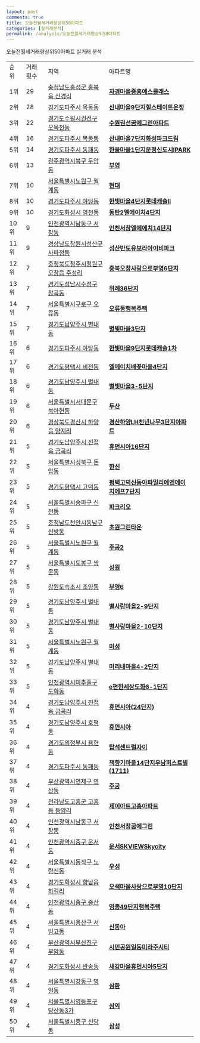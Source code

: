 ```yaml
---
layout: post
comments: true
title: 오늘전월세거래량상위50아파트
categories: [실거래분석]
permalink: /analysis/오늘전월세거래량상위50아파트
---
```


오늘전월세거래량상위50아파트 실거래 분석

<table>
  <tr>
    <td>순위</td>
    <td>거래횟수</td>
    <td>지역</td>
    <td>아파트명</td>
  </tr>

  <tr>
    <td>1위</td>
    <td>29</td>
    <td><a href="/apt/충청남도홍성군홍북읍 신경리">충청남도홍성군 홍북읍 신경리</a></td>
    <td colspan="4" style="font-weight: bold;"><a href="https://search.naver.com/search.naver?query=홍북읍 신경리 자경마을중흥에스클래스">자경마을중흥에스클래스</a></td>
  </tr>

  <tr>
    <td>2위</td>
    <td>28</td>
    <td><a href="/apt/경기도파주시목동동">경기도파주시 목동동</a></td>
    <td colspan="4" style="font-weight: bold;"><a href="https://search.naver.com/search.naver?query=목동동 산내마을9단지힐스테이트운정">산내마을9단지힐스테이트운정</a></td>
  </tr>

  <tr>
    <td>3위</td>
    <td>22</td>
    <td><a href="/apt/경기도수원시권선구오목천동">경기도수원시권선구 오목천동</a></td>
    <td colspan="4" style="font-weight: bold;"><a href="https://search.naver.com/search.naver?query=오목천동 수원권선꿈에그린아파트">수원권선꿈에그린아파트</a></td>
  </tr>

  <tr>
    <td>4위</td>
    <td>16</td>
    <td><a href="/apt/경기도파주시목동동">경기도파주시 목동동</a></td>
    <td colspan="4" style="font-weight: bold;"><a href="https://search.naver.com/search.naver?query=목동동 산내마을7단지화성파크드림">산내마을7단지화성파크드림</a></td>
  </tr>

  <tr>
    <td>5위</td>
    <td>14</td>
    <td><a href="/apt/경기도파주시동패동">경기도파주시 동패동</a></td>
    <td colspan="4" style="font-weight: bold;"><a href="https://search.naver.com/search.naver?query=동패동 한울마을1단지운정신도시IPARK">한울마을1단지운정신도시IPARK</a></td>
  </tr>

  <tr>
    <td>6위</td>
    <td>13</td>
    <td><a href="/apt/광주광역시북구두암동">광주광역시북구 두암동</a></td>
    <td colspan="4" style="font-weight: bold;"><a href="https://search.naver.com/search.naver?query=두암동 부영">부영</a></td>
  </tr>

  <tr>
    <td>7위</td>
    <td>10</td>
    <td><a href="/apt/서울특별시노원구월계동">서울특별시노원구 월계동</a></td>
    <td colspan="4" style="font-weight: bold;"><a href="https://search.naver.com/search.naver?query=월계동 현대">현대</a></td>
  </tr>

  <tr>
    <td>8위</td>
    <td>10</td>
    <td><a href="/apt/경기도파주시야당동">경기도파주시 야당동</a></td>
    <td colspan="4" style="font-weight: bold;"><a href="https://search.naver.com/search.naver?query=야당동 한빛마을4단지롯데캐슬Ⅱ">한빛마을4단지롯데캐슬Ⅱ</a></td>
  </tr>

  <tr>
    <td>9위</td>
    <td>10</td>
    <td><a href="/apt/경기도화성시영천동">경기도화성시 영천동</a></td>
    <td colspan="4" style="font-weight: bold;"><a href="https://search.naver.com/search.naver?query=영천동 동탄2엘에이치4단지">동탄2엘에이치4단지</a></td>
  </tr>

  <tr>
    <td>10위</td>
    <td>9</td>
    <td><a href="/apt/인천광역시남동구서창동">인천광역시남동구 서창동</a></td>
    <td colspan="4" style="font-weight: bold;"><a href="https://search.naver.com/search.naver?query=서창동 인천서창엘에에치14단지">인천서창엘에에치14단지</a></td>
  </tr>

  <tr>
    <td>11위</td>
    <td>9</td>
    <td><a href="/apt/경상남도창원시성산구사파정동">경상남도창원시성산구 사파정동</a></td>
    <td colspan="4" style="font-weight: bold;"><a href="https://search.naver.com/search.naver?query=사파정동 성산반도유보라아이비파크">성산반도유보라아이비파크</a></td>
  </tr>

  <tr>
    <td>12위</td>
    <td>7</td>
    <td><a href="/apt/충청북도청주시청원구오창읍 주성리">충청북도청주시청원구 오창읍 주성리</a></td>
    <td colspan="4" style="font-weight: bold;"><a href="https://search.naver.com/search.naver?query=오창읍 주성리 충북오창사랑으로부영6단지">충북오창사랑으로부영6단지</a></td>
  </tr>

  <tr>
    <td>13위</td>
    <td>7</td>
    <td><a href="/apt/경기도성남시수정구창곡동">경기도성남시수정구 창곡동</a></td>
    <td colspan="4" style="font-weight: bold;"><a href="https://search.naver.com/search.naver?query=창곡동 위례36단지">위례36단지</a></td>
  </tr>

  <tr>
    <td>14위</td>
    <td>7</td>
    <td><a href="/apt/서울특별시구로구오류동">서울특별시구로구 오류동</a></td>
    <td colspan="4" style="font-weight: bold;"><a href="https://search.naver.com/search.naver?query=오류동 오류동행복주택">오류동행복주택</a></td>
  </tr>

  <tr>
    <td>15위</td>
    <td>7</td>
    <td><a href="/apt/경기도남양주시별내동">경기도남양주시 별내동</a></td>
    <td colspan="4" style="font-weight: bold;"><a href="https://search.naver.com/search.naver?query=별내동 별빛마을3단지">별빛마을3단지</a></td>
  </tr>

  <tr>
    <td>16위</td>
    <td>6</td>
    <td><a href="/apt/경기도파주시야당동">경기도파주시 야당동</a></td>
    <td colspan="4" style="font-weight: bold;"><a href="https://search.naver.com/search.naver?query=야당동 한빛마을9단지롯데캐슬1차">한빛마을9단지롯데캐슬1차</a></td>
  </tr>

  <tr>
    <td>17위</td>
    <td>6</td>
    <td><a href="/apt/경기도평택시비전동">경기도평택시 비전동</a></td>
    <td colspan="4" style="font-weight: bold;"><a href="https://search.naver.com/search.naver?query=비전동 엘에이치배꽃마을4단지">엘에이치배꽃마을4단지</a></td>
  </tr>

  <tr>
    <td>18위</td>
    <td>6</td>
    <td><a href="/apt/경기도남양주시별내동">경기도남양주시 별내동</a></td>
    <td colspan="4" style="font-weight: bold;"><a href="https://search.naver.com/search.naver?query=별내동 별빛마을3-5단지">별빛마을3-5단지</a></td>
  </tr>

  <tr>
    <td>19위</td>
    <td>6</td>
    <td><a href="/apt/서울특별시서대문구북아현동">서울특별시서대문구 북아현동</a></td>
    <td colspan="4" style="font-weight: bold;"><a href="https://search.naver.com/search.naver?query=북아현동 두산">두산</a></td>
  </tr>

  <tr>
    <td>20위</td>
    <td>6</td>
    <td><a href="/apt/경상북도경산시하양읍 양지리">경상북도경산시 하양읍 양지리</a></td>
    <td colspan="4" style="font-weight: bold;"><a href="https://search.naver.com/search.naver?query=하양읍 양지리 경산하양LH천년나무3단지아파트">경산하양LH천년나무3단지아파트</a></td>
  </tr>

  <tr>
    <td>21위</td>
    <td>5</td>
    <td><a href="/apt/경기도남양주시진접읍 금곡리">경기도남양주시 진접읍 금곡리</a></td>
    <td colspan="4" style="font-weight: bold;"><a href="https://search.naver.com/search.naver?query=진접읍 금곡리 휴먼시아16단지">휴먼시아16단지</a></td>
  </tr>

  <tr>
    <td>22위</td>
    <td>5</td>
    <td><a href="/apt/서울특별시성북구돈암동">서울특별시성북구 돈암동</a></td>
    <td colspan="4" style="font-weight: bold;"><a href="https://search.naver.com/search.naver?query=돈암동 한신">한신</a></td>
  </tr>

  <tr>
    <td>23위</td>
    <td>5</td>
    <td><a href="/apt/경기도평택시고덕동">경기도평택시 고덕동</a></td>
    <td colspan="4" style="font-weight: bold;"><a href="https://search.naver.com/search.naver?query=고덕동 평택고덕신동아파밀리에엔에이치에프7단지">평택고덕신동아파밀리에엔에이치에프7단지</a></td>
  </tr>

  <tr>
    <td>24위</td>
    <td>5</td>
    <td><a href="/apt/서울특별시송파구신천동">서울특별시송파구 신천동</a></td>
    <td colspan="4" style="font-weight: bold;"><a href="https://search.naver.com/search.naver?query=신천동 파크리오">파크리오</a></td>
  </tr>

  <tr>
    <td>25위</td>
    <td>5</td>
    <td><a href="/apt/충청남도천안시동남구신방동">충청남도천안시동남구 신방동</a></td>
    <td colspan="4" style="font-weight: bold;"><a href="https://search.naver.com/search.naver?query=신방동 초원그린타운">초원그린타운</a></td>
  </tr>

  <tr>
    <td>26위</td>
    <td>5</td>
    <td><a href="/apt/서울특별시노원구월계동">서울특별시노원구 월계동</a></td>
    <td colspan="4" style="font-weight: bold;"><a href="https://search.naver.com/search.naver?query=월계동 주공2">주공2</a></td>
  </tr>

  <tr>
    <td>27위</td>
    <td>5</td>
    <td><a href="/apt/서울특별시도봉구쌍문동">서울특별시도봉구 쌍문동</a></td>
    <td colspan="4" style="font-weight: bold;"><a href="https://search.naver.com/search.naver?query=쌍문동 성원">성원</a></td>
  </tr>

  <tr>
    <td>28위</td>
    <td>5</td>
    <td><a href="/apt/강원도속초시조양동">강원도속초시 조양동</a></td>
    <td colspan="4" style="font-weight: bold;"><a href="https://search.naver.com/search.naver?query=조양동 부영6">부영6</a></td>
  </tr>

  <tr>
    <td>29위</td>
    <td>5</td>
    <td><a href="/apt/경기도남양주시별내동">경기도남양주시 별내동</a></td>
    <td colspan="4" style="font-weight: bold;"><a href="https://search.naver.com/search.naver?query=별내동 별사랑마을2-9단지">별사랑마을2-9단지</a></td>
  </tr>

  <tr>
    <td>30위</td>
    <td>5</td>
    <td><a href="/apt/경기도남양주시별내동">경기도남양주시 별내동</a></td>
    <td colspan="4" style="font-weight: bold;"><a href="https://search.naver.com/search.naver?query=별내동 별사랑마을2-10단지">별사랑마을2-10단지</a></td>
  </tr>

  <tr>
    <td>31위</td>
    <td>5</td>
    <td><a href="/apt/서울특별시노원구월계동">서울특별시노원구 월계동</a></td>
    <td colspan="4" style="font-weight: bold;"><a href="https://search.naver.com/search.naver?query=월계동 미성">미성</a></td>
  </tr>

  <tr>
    <td>32위</td>
    <td>5</td>
    <td><a href="/apt/경기도남양주시별내동">경기도남양주시 별내동</a></td>
    <td colspan="4" style="font-weight: bold;"><a href="https://search.naver.com/search.naver?query=별내동 미리내마을4-2단지">미리내마을4-2단지</a></td>
  </tr>

  <tr>
    <td>33위</td>
    <td>5</td>
    <td><a href="/apt/인천광역시미추홀구도화동">인천광역시미추홀구 도화동</a></td>
    <td colspan="4" style="font-weight: bold;"><a href="https://search.naver.com/search.naver?query=도화동 e편한세상도화6-1단지">e편한세상도화6-1단지</a></td>
  </tr>

  <tr>
    <td>34위</td>
    <td>4</td>
    <td><a href="/apt/경기도남양주시진접읍 금곡리">경기도남양주시 진접읍 금곡리</a></td>
    <td colspan="4" style="font-weight: bold;"><a href="https://search.naver.com/search.naver?query=진접읍 금곡리 휴먼시아(24단지)">휴먼시아(24단지)</a></td>
  </tr>

  <tr>
    <td>35위</td>
    <td>4</td>
    <td><a href="/apt/경기도남양주시호평동">경기도남양주시 호평동</a></td>
    <td colspan="4" style="font-weight: bold;"><a href="https://search.naver.com/search.naver?query=호평동 휴먼시아">휴먼시아</a></td>
  </tr>

  <tr>
    <td>36위</td>
    <td>4</td>
    <td><a href="/apt/경기도의정부시용현동">경기도의정부시 용현동</a></td>
    <td colspan="4" style="font-weight: bold;"><a href="https://search.naver.com/search.naver?query=용현동 탑석센트럴자이">탑석센트럴자이</a></td>
  </tr>

  <tr>
    <td>37위</td>
    <td>4</td>
    <td><a href="/apt/경기도파주시동패동">경기도파주시 동패동</a></td>
    <td colspan="4" style="font-weight: bold;"><a href="https://search.naver.com/search.naver?query=동패동 책향기마을14단지우남퍼스트빌(1711)">책향기마을14단지우남퍼스트빌(1711)</a></td>
  </tr>

  <tr>
    <td>38위</td>
    <td>4</td>
    <td><a href="/apt/부산광역시연제구연산동">부산광역시연제구 연산동</a></td>
    <td colspan="4" style="font-weight: bold;"><a href="https://search.naver.com/search.naver?query=연산동 주공">주공</a></td>
  </tr>

  <tr>
    <td>39위</td>
    <td>4</td>
    <td><a href="/apt/전라남도고흥군고흥읍 등암리">전라남도고흥군 고흥읍 등암리</a></td>
    <td colspan="4" style="font-weight: bold;"><a href="https://search.naver.com/search.naver?query=고흥읍 등암리 제이아트고흥아파트">제이아트고흥아파트</a></td>
  </tr>

  <tr>
    <td>40위</td>
    <td>4</td>
    <td><a href="/apt/인천광역시남동구서창동">인천광역시남동구 서창동</a></td>
    <td colspan="4" style="font-weight: bold;"><a href="https://search.naver.com/search.naver?query=서창동 인천서창꿈에그린">인천서창꿈에그린</a></td>
  </tr>

  <tr>
    <td>41위</td>
    <td>4</td>
    <td><a href="/apt/인천광역시중구운서동">인천광역시중구 운서동</a></td>
    <td colspan="4" style="font-weight: bold;"><a href="https://search.naver.com/search.naver?query=운서동 운서SKVIEWSkycity">운서SKVIEWSkycity</a></td>
  </tr>

  <tr>
    <td>42위</td>
    <td>4</td>
    <td><a href="/apt/서울특별시동작구노량진동">서울특별시동작구 노량진동</a></td>
    <td colspan="4" style="font-weight: bold;"><a href="https://search.naver.com/search.naver?query=노량진동 우성">우성</a></td>
  </tr>

  <tr>
    <td>43위</td>
    <td>4</td>
    <td><a href="/apt/경기도화성시향남읍 하길리">경기도화성시 향남읍 하길리</a></td>
    <td colspan="4" style="font-weight: bold;"><a href="https://search.naver.com/search.naver?query=향남읍 하길리 오색마을사랑으로부영10단지">오색마을사랑으로부영10단지</a></td>
  </tr>

  <tr>
    <td>44위</td>
    <td>4</td>
    <td><a href="/apt/인천광역시중구중산동">인천광역시중구 중산동</a></td>
    <td colspan="4" style="font-weight: bold;"><a href="https://search.naver.com/search.naver?query=중산동 영종49단지행복주택">영종49단지행복주택</a></td>
  </tr>

  <tr>
    <td>45위</td>
    <td>4</td>
    <td><a href="/apt/서울특별시용산구서빙고동">서울특별시용산구 서빙고동</a></td>
    <td colspan="4" style="font-weight: bold;"><a href="https://search.naver.com/search.naver?query=서빙고동 신동아">신동아</a></td>
  </tr>

  <tr>
    <td>46위</td>
    <td>4</td>
    <td><a href="/apt/부산광역시부산진구부암동">부산광역시부산진구 부암동</a></td>
    <td colspan="4" style="font-weight: bold;"><a href="https://search.naver.com/search.naver?query=부암동 시민공원일동미라주시티">시민공원일동미라주시티</a></td>
  </tr>

  <tr>
    <td>47위</td>
    <td>4</td>
    <td><a href="/apt/경기도화성시반송동">경기도화성시 반송동</a></td>
    <td colspan="4" style="font-weight: bold;"><a href="https://search.naver.com/search.naver?query=반송동 새강마을휴먼시아5단지">새강마을휴먼시아5단지</a></td>
  </tr>

  <tr>
    <td>48위</td>
    <td>4</td>
    <td><a href="/apt/서울특별시강동구명일동">서울특별시강동구 명일동</a></td>
    <td colspan="4" style="font-weight: bold;"><a href="https://search.naver.com/search.naver?query=명일동 삼환">삼환</a></td>
  </tr>

  <tr>
    <td>49위</td>
    <td>4</td>
    <td><a href="/apt/서울특별시영등포구당산동3가">서울특별시영등포구 당산동3가</a></td>
    <td colspan="4" style="font-weight: bold;"><a href="https://search.naver.com/search.naver?query=당산동3가 삼익">삼익</a></td>
  </tr>

  <tr>
    <td>50위</td>
    <td>4</td>
    <td><a href="/apt/서울특별시중구신당동">서울특별시중구 신당동</a></td>
    <td colspan="4" style="font-weight: bold;"><a href="https://search.naver.com/search.naver?query=신당동 삼성">삼성</a></td>
  </tr>

</table>
